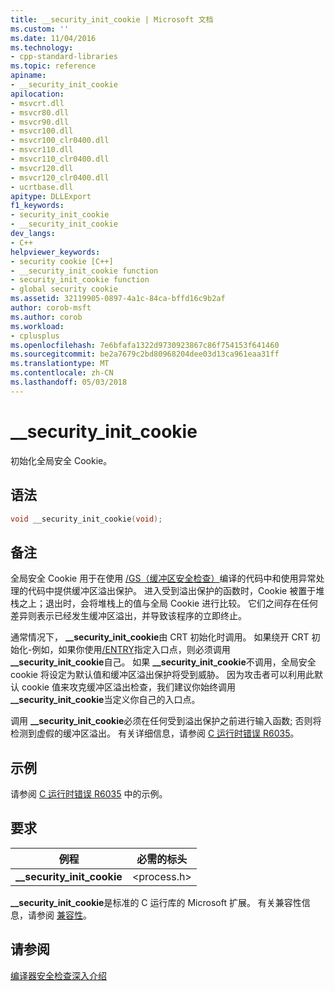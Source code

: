 ```yaml
---
title: __security_init_cookie | Microsoft 文档
ms.custom: ''
ms.date: 11/04/2016
ms.technology:
- cpp-standard-libraries
ms.topic: reference
apiname:
- __security_init_cookie
apilocation:
- msvcrt.dll
- msvcr80.dll
- msvcr90.dll
- msvcr100.dll
- msvcr100_clr0400.dll
- msvcr110.dll
- msvcr110_clr0400.dll
- msvcr120.dll
- msvcr120_clr0400.dll
- ucrtbase.dll
apitype: DLLExport
f1_keywords:
- security_init_cookie
- __security_init_cookie
dev_langs:
- C++
helpviewer_keywords:
- security cookie [C++]
- __security_init_cookie function
- security_init_cookie function
- global security cookie
ms.assetid: 32119905-0897-4a1c-84ca-bffd16c9b2af
author: corob-msft
ms.author: corob
ms.workload:
- cplusplus
ms.openlocfilehash: 7e6bfafa1322d9730923867c86f754153f641460
ms.sourcegitcommit: be2a7679c2bd80968204dee03d13ca961eaa31ff
ms.translationtype: MT
ms.contentlocale: zh-CN
ms.lasthandoff: 05/03/2018
---
```

# <a name="securityinitcookie"></a>__security_init_cookie

初始化全局安全 Cookie。

## <a name="syntax"></a>语法

```C
void __security_init_cookie(void);
```

## <a name="remarks"></a>备注

全局安全 Cookie 用于在使用 [/GS（缓冲区安全检查）](../../build/reference/gs-buffer-security-check.md)编译的代码中和使用异常处理的代码中提供缓冲区溢出保护。 进入受到溢出保护的函数时，Cookie 被置于堆栈之上；退出时，会将堆栈上的值与全局 Cookie 进行比较。 它们之间存在任何差异则表示已经发生缓冲区溢出，并导致该程序的立即终止。

通常情况下， **__security_init_cookie**由 CRT 初始化时调用。 如果绕开 CRT 初始化-例如，如果你使用[/ENTRY](../../build/reference/entry-entry-point-symbol.md)指定入口点，则必须调用 **__security_init_cookie**自己。 如果 **__security_init_cookie**不调用，全局安全 cookie 将设定为默认值和缓冲区溢出保护将受到威胁。 因为攻击者可以利用此默认 cookie 值来攻克缓冲区溢出检查，我们建议你始终调用 **__security_init_cookie**当定义你自己的入口点。

调用 **__security_init_cookie**必须在任何受到溢出保护之前进行输入函数; 否则将检测到虚假的缓冲区溢出。 有关详细信息，请参阅 [C 运行时错误 R6035](../../error-messages/tool-errors/c-runtime-error-r6035.md)。

## <a name="example"></a>示例

请参阅 [C 运行时错误 R6035](../../error-messages/tool-errors/c-runtime-error-r6035.md) 中的示例。

## <a name="requirements"></a>要求

|例程|必需的标头|
|-------------|---------------------|
|**__security_init_cookie**|\<process.h>|

**__security_init_cookie**是标准的 C 运行库的 Microsoft 扩展。 有关兼容性信息，请参阅 [兼容性](../../c-runtime-library/compatibility.md)。

## <a name="see-also"></a>请参阅

[编译器安全检查深入介绍](http://go.microsoft.com/fwlink/p/?linkid=7260)<br/>

